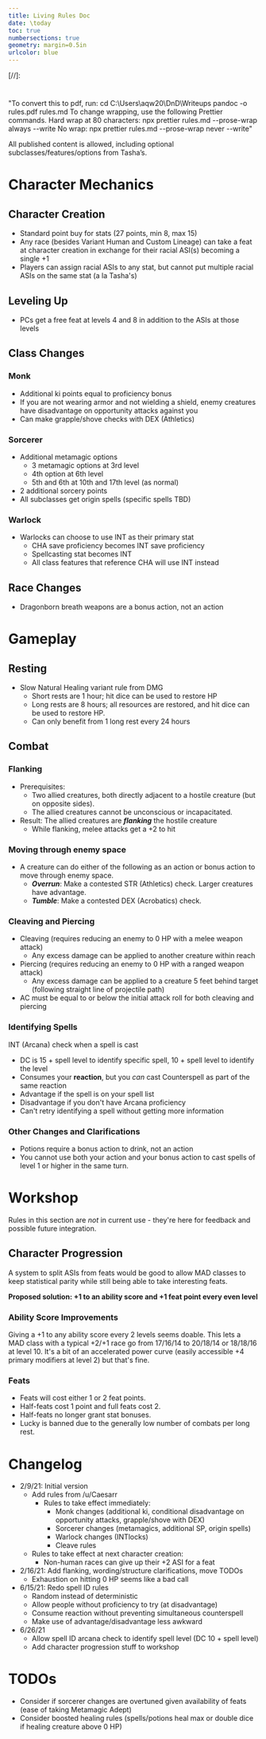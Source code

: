 ```yaml
---
title: Living Rules Doc
date: \today
toc: true
numbersections: true
geometry: margin=0.5in
urlcolor: blue
---
```


[//]:
  #
  "To convert this to pdf, run:
cd C:\\Users\aqw20\DnD\Writeups
pandoc -o rules.pdf rules.md
To change wrapping, use the following Prettier commands.
Hard wrap at 80 characters: npx prettier rules.md --prose-wrap always --write
No wrap: npx prettier rules.md --prose-wrap never --write"

All published content is allowed, including optional subclasses/features/options
from Tasha’s.

# Character Mechanics

## Character Creation

- Standard point buy for stats (27 points, min 8, max 15)
- Any race (besides Variant Human and Custom Lineage) can take a feat at
  character creation in exchange for their racial ASI(s) becoming a single +1
- Players can assign racial ASIs to any stat, but cannot put multiple racial
  ASIs on the same stat (a la Tasha's)

## Leveling Up

- PCs get a free feat at levels 4 and 8 in addition to the ASIs at those levels

## Class Changes

### Monk

- Additional ki points equal to proficiency bonus
- If you are not wearing armor and not wielding a shield, enemy creatures have
  disadvantage on opportunity attacks against you
- Can make grapple/shove checks with DEX (Athletics)

### Sorcerer

- Additional metamagic options
  - 3 metamagic options at 3rd level
  - 4th option at 6th level
  - 5th and 6th at 10th and 17th level (as normal)
- 2 additional sorcery points
- All subclasses get origin spells (specific spells TBD)

### Warlock

- Warlocks can choose to use INT as their primary stat
  - CHA save proficiency becomes INT save proficiency
  - Spellcasting stat becomes INT
  - All class features that reference CHA will use INT instead

## Race Changes

- Dragonborn breath weapons are a bonus action, not an action

# Gameplay

## Resting

- Slow Natural Healing variant rule from DMG
  - Short rests are 1 hour; hit dice can be used to restore HP
  - Long rests are 8 hours; all resources are restored, and hit dice can be used
    to restore HP.
  - Can only benefit from 1 long rest every 24 hours

## Combat

### Flanking

- Prerequisites:
  - Two allied creatures, both directly adjacent to a hostile creature (but on
    opposite sides).
  - The allied creatures cannot be unconscious or incapacitated.
- Result: The allied creatures are **_flanking_** the hostile creature
  - While flanking, melee attacks get a +2 to hit

### Moving through enemy space

- A creature can do either of the following as an action or bonus action to move
  through enemy space.
  - _**Overrun**_: Make a contested STR (Athletics) check. Larger creatures have
    advantage.
  - _**Tumble**_: Make a contested DEX (Acrobatics) check.

### Cleaving and Piercing

- Cleaving (requires reducing an enemy to 0 HP with a melee weapon attack)
  - Any excess damage can be applied to another creature within reach
- Piercing (requires reducing an enemy to 0 HP with a ranged weapon attack)
  - Any excess damage can be applied to a creature 5 feet behind target
    (following straight line of projectile path)
- AC must be equal to or below the initial attack roll for both cleaving and
  piercing

### Identifying Spells

INT (Arcana) check when a spell is cast

- DC is 15 + spell level to identify specific spell, 10 + spell level to
  identify the level
- Consumes your **reaction**, but you _can_ cast Counterspell as part of the
  same reaction
- Advantage if the spell is on your spell list
- Disadvantage if you don't have Arcana proficiency
- Can't retry identifying a spell without getting more information

### Other Changes and Clarifications

- Potions require a bonus action to drink, not an action
- You cannot use both your action and your bonus action to cast spells of level
  1 or higher in the same turn.

# Workshop

Rules in this section are _not_ in current use - they're here for feedback and
possible future integration.

## Character Progression

A system to split ASIs from feats would be good to allow MAD classes to keep
statistical parity while still being able to take interesting feats.

**Proposed solution: +1 to an ability score and +1 feat point every even level**

### Ability Score Improvements

Giving a +1 to any ability score every 2 levels seems doable. This lets a MAD
class with a typical +2/+1 race go from 17/16/14 to 20/18/14 or 18/18/16 at
level 10. It's a bit of an accelerated power curve (easily accessible +4 primary
modifiers at level 2) but that's fine.

### Feats

- Feats will cost either 1 or 2 feat points.
- Half-feats cost 1 point and full feats cost 2.
- Half-feats no longer grant stat bonuses.
- Lucky is banned due to the generally low number of combats per long rest.

# Changelog

- 2/9/21: Initial version
  - Add rules from /u/Caesarr
    - Rules to take effect immediately:
      - Monk changes (additional ki, conditional disadvantage on opportunity
        attacks, grapple/shove with DEX)
      - Sorcerer changes (metamagics, additional SP, origin spells)
      - Warlock changes (INTlocks)
      - Cleave rules
  - Rules to take effect at next character creation:
    - Non-human races can give up their +2 ASI for a feat
- 2/16/21: Add flanking, wording/structure clarifications, move TODOs
  - Exhaustion on hitting 0 HP seems like a bad call
- 6/15/21: Redo spell ID rules
  - Random instead of deterministic
  - Allow people without proficiency to try (at disadvantage)
  - Consume reaction without preventing simultaneous counterspell
  - Make use of advantage/disadvantage less awkward
- 6/26/21
  - Allow spell ID arcana check to identify spell level (DC 10 + spell level)
  - Add character progression stuff to workshop

# TODOs

- Consider if sorcerer changes are overtuned given availability of feats (ease
  of taking Metamagic Adept)
- Consider boosted healing rules (spells/potions heal max or double dice if
  healing creature above 0 HP)
